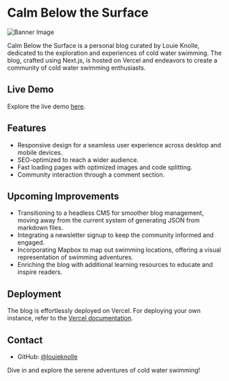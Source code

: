 # Calm Below the Surface

![Banner Image](banner-image-url.png)

Calm Below the Surface is a personal blog curated by Louie Knolle, dedicated to the exploration and experiences of cold water swimming. The blog, crafted using Next.js, is hosted on Vercel and endeavors to create a community of cold water swimming enthusiasts.

## Live Demo

Explore the live demo [here](https://cold-swimming-blog.vercel.app/).

## Features

- Responsive design for a seamless user experience across desktop and mobile devices.
- SEO-optimized to reach a wider audience.
- Fast loading pages with optimized images and code splitting.
- Community interaction through a comment section.

## Upcoming Improvements

- Transitioning to a headless CMS for smoother blog management, moving away from the current system of generating JSON from markdown files.
- Integrating a newsletter signup to keep the community informed and engaged.
- Incorporating Mapbox to map out swimming locations, offering a visual representation of swimming adventures.
- Enriching the blog with additional learning resources to educate and inspire readers.

## Deployment

The blog is effortlessly deployed on Vercel. For deploying your own instance, refer to the [Vercel documentation](https://vercel.com/docs).

## Contact

- GitHub: [@louieknolle](https://github.com/louieknolle)

Dive in and explore the serene adventures of cold water swimming!
